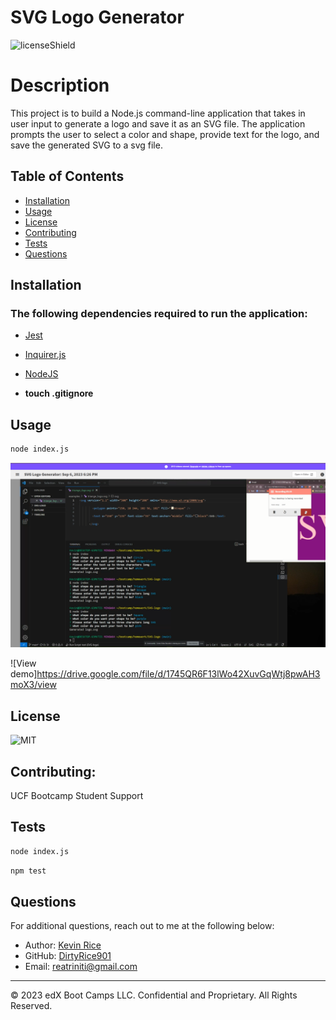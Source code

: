 # SVG Logo Generator 
![licenseShield](https://img.shields.io/badge/license-MIT-yellow)

# Description
This project is to build a Node.js command-line application that takes in user input to generate a logo and save it as an SVG file. The application prompts the user to select a color and shape, provide text for the logo, and save the generated SVG to a svg file.

## Table of Contents
* [Installation](#installation)
* [Usage](#usage)
* [License](#license)
* [Contributing](#contributing)
* [Tests](#tests)
* [Questions](#questions)

## Installation
### The following dependencies required to run the application:
* [Jest](https://www.npmjs.com/package/jest)

* [Inquirer.js](https://www.npmjs.com/package/inquirer/v/8.2.4)

* [NodeJS](https://nodejs.org/en/download)

* **touch .gitignore**



## Usage
```bash
node index.js
```
![SVG-Demo](SVG-demo.png)

![View demo]https://drive.google.com/file/d/1745QR6F13lWo42XuvGqWtj8pwAH3moX3/view
## License
![MIT](https://img.shields.io/badge/license-MIT-yellow)

## Contributing:
UCF Bootcamp Student Support


## Tests
```bash
node index.js
```
```bash
npm test
```

## Questions
For additional questions, reach out to me at the following below:
* Author: [Kevin Rice](https://app.slack.com/client/T056YAJ4MPF/D05D0V54751)
* GitHub: [DirtyRice901](https://github.com/DirtyRice901/)
* Email: reatriniti@gmail.com 

---
© 2023 edX Boot Camps LLC. Confidential and Proprietary. All Rights Reserved.
